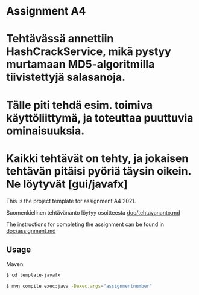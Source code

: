 # Assignment A4

# Tehtävässä annettiin HashCrackService, mikä pystyy murtamaan MD5-algoritmilla tiivistettyjä salasanoja.
# Tälle piti tehdä esim. toimiva käyttöliittymä, ja toteuttaa puuttuvia ominaisuuksia.
# Kaikki tehtävät on tehty, ja jokaisen tehtävän pitäisi pyöriä täysin oikein. Ne löytyvät [gui/javafx]

This is the project template for assignment A4 2021.

Suomenkielinen tehtävänanto löytyy osoitteesta [doc/tehtavananto.md](doc/tehtavananto.md)

The instructions for completing the assignment can be found in [doc/assignment.md](doc/assignment.md)

## Usage

Maven:

```bash
$ cd template-javafx

$ mvn compile exec:java -Dexec.args="assignmentnumber"

```
